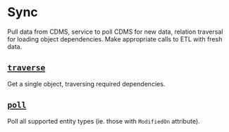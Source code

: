 # Sync

Pull data from CDMS, service to poll CDMS for new data, relation traversal for
loading object dependencies. Make appropriate calls to ETL with fresh data.

## [`traverse`](traverse.py)
Get a single object, traversing required dependencies.

## [`poll`](poll.py)
Poll all supported entity types (ie. those with `ModifiedOn` attribute).
